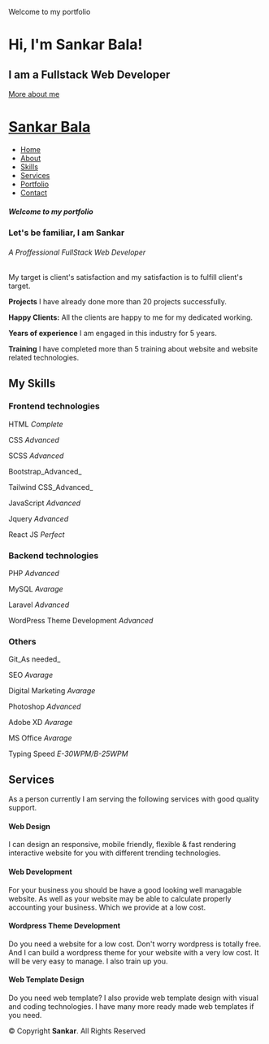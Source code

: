   Welcome to my portfolio                

Hi, I'm Sankar Bala!
====================

I am a Fullstack Web Developer
------------------------------

[More about me](https://sankarbala.github.io/portfolio/)

[Sankar Bala](/)
================

*   [Home](https://sankarbala.github.io/portfolio/#hero)
*   [About](https://sankarbala.github.io/portfolio/#about)
*   [Skills](https://sankarbala.github.io/portfolio/#skills)
*   [Services](https://sankarbala.github.io/portfolio/#services)
*   [Portfolio](https://sankarbala.github.io/portfolio/#portfolio)
*   [Contact](https://sankarbala.github.io/portfolio/#contact)

##### Welcome to my portfolio

### Let's be familiar, I am Sankar

###### A Proffessional FullStack Web Developer

My target is client's satisfaction and my satisfaction is to fulfill client's target.

**Projects** I have already done more than 20 projects successfully.

**Happy Clients:** All the clients are happy to me for my dedicated working.

**Years of experience** I am engaged in this industry for 5 years.

**Training** I have completed more than 5 training about website and website related technologies.

My Skills
---------

### Frontend technologies

HTML _Complete_

CSS _Advanced_

SCSS _Advanced_

Bootstrap_Advanced_

Tailwind CSS_Advanced_

JavaScript _Advanced_

Jquery _Advanced_

React JS _Perfect_

### Backend technologies

PHP _Advanced_

MySQL _Avarage_

Laravel _Advanced_

WordPress Theme Development _Advanced_

### Others

Git_As needed_

SEO _Avarage_

Digital Marketing _Avarage_

Photoshop _Advanced_

Adobe XD _Avarage_

MS Office _Avarage_

Typing Speed _E-30WPM/B-25WPM_

Services
--------

As a person currently I am serving the following services with good quality support.

#### Web Design

I can design an responsive, mobile friendly, flexible & fast rendering interactive website for you with different trending technologies.

#### Web Development

For your business you should be have a good looking well managable website. As well as your website may be able to calculate properly accounting your business. Which we provide at a low cost.

#### Wordpress Theme Development

Do you need a website for a low cost. Don't worry wordpress is totally free. And I can build a wordpress theme for your website with a very low cost. It will be very easy to manage. I also train up you.

#### Web Template Design

Do you need web template? I also provide web template design with visual and coding technologies. I have many more ready made web templates if you need.


© Copyright **Sankar**. All Rights Reserved
